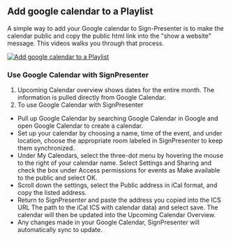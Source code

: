 ## Add google calendar to a Playlist

A simple way to add your Google calendar to Sign-Presenter is to make the calendar public and copy the public html link into the 
"show a website" message. This videos walks you through that process.

[![Add google calendar to a Playlist](https://img.youtube.com/vi/fDyZ9nRuojU/0.jpg)](https://www.youtube.com/watch?v=fDyZ9nRuojU)

### Use Google Calendar with SignPresenter
1. Upcoming Calendar overview shows dates for the entire month. The information is pulled directly from Google Calendar.
5. To use Google Calendar with SignPresenter
- Pull up Google Calendar by searching Google Calendar in Google and open Google Calendar to create a calendar.
- Set up your calendar by choosing a name, time of the event, and under location, choose the appropriate room labeled in SignPresenter to keep them synchronized.
- Under My Calendars, select the three-dot menu by hovering the mouse to the right of your calendar name. Select Settings and Sharing and check the box under Access permissions for events as Make available to the public and select OK.
- Scroll down the settings, select the Public address in iCal format, and copy the listed address.
- Return to SignPresenter and paste the address you copied into the ICS URL The path to the iCal ICS with calendar data) and select save. The calendar will then be updated into the Upcoming Calendar Overview.
- Any changes made in your Google Calendar, SignPresenter will automatically sync to update.

